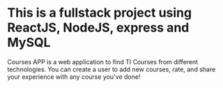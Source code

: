# This is a fullstack project using ReactJS, NodeJS, express and MySQL

Courses APP is a web application to find TI Courses from different technologies. You can create a user to add new courses, rate, and share your experience with any course you've done!
